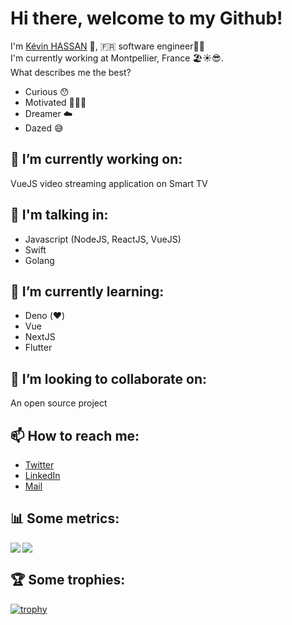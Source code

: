 # Hi there, welcome to my Github! 

I'm [Kévin HASSAN](https://github.com/kevinhassan) 👋, 🇫🇷 software engineer👨‍💻
<br>
I'm currently working at Montpellier, France 🏖☀️😎. 
<br>
What describes me the best? 

- Curious 😯 
- Motivated 👨🏻‍💻
- Dreamer ☁️
- Dazed 😅


## 🔭 I’m currently working on:
VueJS video streaming application on Smart TV


## 🔭 I'm talking in:
- Javascript (NodeJS, ReactJS, VueJS)
- Swift 
- Golang


## 🌱 I’m currently learning:
- Deno (♥️)
- Vue
- NextJS
- Flutter

## 👯 I’m looking to collaborate on:
An open source project


## 📫 How to reach me:
- [Twitter](https://twitter.com/Kevin_H95)
- [LinkedIn](https://fr.linkedin.com/public-profile/in/kevin-hassan)
- [Mail](mailto:kevinhassan.pro@gmail.com)


## 📊 Some metrics: 
<a href="https://github.com/kevinhassan/kevinhassan">
  <img align="left" src="https://github-readme-stats.vercel.app/api?username=kevinhassan&count_private=true&show_icons=true&theme=dark" />
</a>
<a href="https://github.com/kevinhassan/kevinhassan">
  <img src="https://github-readme-stats.vercel.app/api/top-langs/?username=kevinhassan&theme=dark&layout=compact" />
</a>


## 🏆 Some trophies: 
[![trophy](https://github-profile-trophy.vercel.app/?username=kevinhassan&row=1)](https://github.com/kevinhassan/github-profile-trophy)

